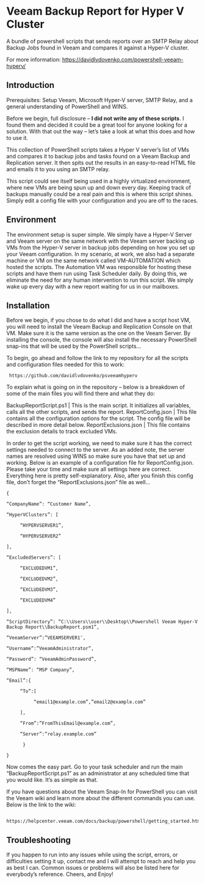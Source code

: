 # Veeam Backup Report for Hyper V Cluster
A bundle of powershell scripts that sends reports over an SMTP Relay about Backup Jobs found in Veeam and compares it against a Hyper-V cluster.

For more information: https://davidlvdovenko.com/powershell-veeam-hyperv/

## Introduction

Prerequisites: Setup Veeam, Microsoft Hyper-V server, SMTP Relay, and a general understanding of PowerShell and WINS.

Before we begin, full disclosure – **I did not write any of these scripts**. I found them and decided it could be a great tool for anyone looking for a solution. With that out the way – let’s take a look at what this does and how to use it.

This collection of PowerShell scripts takes a Hyper V server’s list of VMs and compares it to backup jobs and tasks found on a Veeam Backup and Replication server. It then spits out the results in an easy-to-read HTML file and emails it to you using an SMTP relay.

This script could see itself being used in a highly virtualized environment, where new VMs are being spun up and down every day. Keeping track of backups manually could be a real pain and this is where this script shines. Simply edit a config file with your configuration and you are off to the races.

## Environment

The environment setup is super simple. We simply have a Hyper-V Server and Veeam server on the same network with the Veeam server backing up VMs from the Hyper-V server in backup jobs depending on how you set up your Veeam configuration. In my scenario, at work, we also had a separate machine or VM on the same network called VM-AUTOMATION which hosted the scripts. The Automation VM was responsible for hosting these scripts and have them run using Task Scheduler daily. By doing this, we eliminate the need for any human intervention to run this script. We simply wake up every day with a new report waiting for us in our mailboxes.

## Installation


Before we begin, if you chose to do what I did and have a script host VM, you will need to install the Veeam Backup and Replication Console on that VM. Make sure it is the same version as the one on the Veeam Server. By installing the console, the console will also install the necessary PowerShell snap-ins that will be used by the PowerShell scripts…

To begin, go ahead and follow the link to my repository for all the scripts and configuration files needed for this to work:

     https://github.com/davidlvdovenko/psveeamhyperv

To explain what is going on in the repository – below is a breakdown of some of the main files you will find there and what they do:

BackupReportScript.ps1 | This is the main script. It initializes all variables, calls all the other scripts, and sends the report.
ReportConfig.json | This file contains all the configuration options for the script. The config file will be described in more detail below.
ReportExclusions.json | This file contains the exclusion details to track excluded VMs.

In order to get the script working, we need to make sure it has the correct settings needed to connect to the server. As an added note, the server names are resolved using WINS so make sure you have that set up and working. Below is an example of a configuration file for ReportConfig.json. Please take your time and make sure all settings here are correct. Everything here is pretty self-explanatory. Also, after you finish this config file, don’t forget the “ReportExclusions.json” file as well…


    {

    “CompanyName”: “Customer Name”,

    “HyperVClusters”: [

         “HYPERVSERVER1”,

         “HYPERVSERVER2”

    ],

    “ExcludedServers”: [

         “EXCLUDEDVM1”,

         “EXCLUDEDVM2”,

         “EXCLUDEDVM3”,

         “EXCLUDEDVM4”

    ],

    “ScriptDirectory”: “C:\\Users\\user\\Desktop\\Powershell Veeam Hyper-V Backup Report\\BackupReport.psm1”,

    “VeeamServer”:”VEEAMSERVER1″,

    “Username”:”VeeamAdministrator”,

    “Password”: “VeeamAdminPassword”,

    “MSPName”: “MSP Company”,

    “Email”:{

         “To”:[

              “email1@example.com”,”email2@example.com”

         ],

         “From”:”FromThisEmail@example.com”,

         “Server”:”relay.example.com”

          }

    }


Now comes the easy part. Go to your task scheduler and run the main “BackupReportScript.ps1” as an administrator at any scheduled time that you would like. It’s as simple as that.

If you have questions about the Veeam Snap-In for PowerShell you can visit the Veeam wiki and learn more about the different commands you can use. Below is the link to the wiki:

     https://helpcenter.veeam.com/docs/backup/powershell/getting_started.html

## Troubleshooting

If you happen to run into any issues while using the script, errors, or difficulties setting it up, contact me and I will attempt to reach and help you as best I can. Common issues or problems will also be listed here for everybody’s reference. Cheers, and Enjoy!
